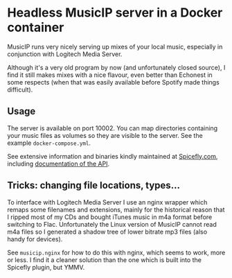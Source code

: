 # Headless MusicIP server in a Docker container

MusicIP runs very nicely serving up mixes of your local music,
especially in conjunction with Logitech Media Server.

Although it's a very old program by now (and unfortunately closed
source), I find it still makes mixes with a nice flavour, even better
than Echonest in some respects (when that was easily available before
Spotify made things difficult).

## Usage

The server is available on port 10002.  You can map directories
containing your music files as volumes so they are visible to the
server.  See the example `docker-compose.yml`.

See extensive information and binaries kindly maintained at
[Spicefly.com](http://www.spicefly.com), including 
[documentation of the API](http://www.spicefly.com/article.php?page=musicip-http).

## Tricks: changing file locations, types...

To interface with Logitech Media Server I use an nginx wrapper which
remaps some filenames and extensions, mainly for the historical reason
that I ripped most of my CDs and bought iTunes music in m4a format
before switching to Flac.  Unfortunately the Linux version of MusicIP
cannot read m4a files so I generated a shadow tree of lower bitrate
mp3 files (also handy for devices).

See `musicip.nginx` for how to do this with nginx, which seems to
work, more or less.  I find it a cleaner solution than the one which
is built into the Spicefly plugin, but YMMV.


